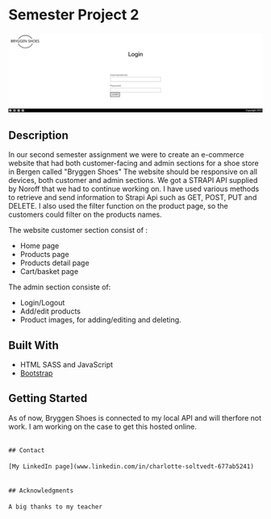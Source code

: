 # Semester Project 2

![image](https://github.com/Charlotte366/SemesterProject-2/blob/main/skjermbilde%20bryggen%20shoes.png)


## Description

 In our second semester assignment we were to create an
 e-commerce website that had both customer-facing and admin sections for a shoe store in Bergen called "Bryggen Shoes"
 The website should be responsive on all devices, both customer and admin sections. We got a STRAPI API supplied by Noroff
 that we had to continue working on. 
 I have used various methods to retrieve and send information to Strapi Api such as GET, POST, PUT
 and DELETE. I also used the filter function on the product page, so the customers could filter on the products names. 
 
 The website customer section consist of :
 - Home page
 - Products page
 - Products detail page
 - Cart/basket page
 
The admin section consiste of:
 - Login/Logout
 - Add/edit products
 - Product images, for adding/editing and deleting.



## Built With


- HTML SASS and JavaScript
- [Bootstrap](https://getbootstrap.com)

## Getting Started


As of now, Bryggen Shoes is connected to my local API and will therfore not work. I am working on the case to get this hosted online.

```

## Contact

[My LinkedIn page](www.linkedin.com/in/charlotte-soltvedt-677ab5241)


## Acknowledgments

A big thanks to my teacher 
